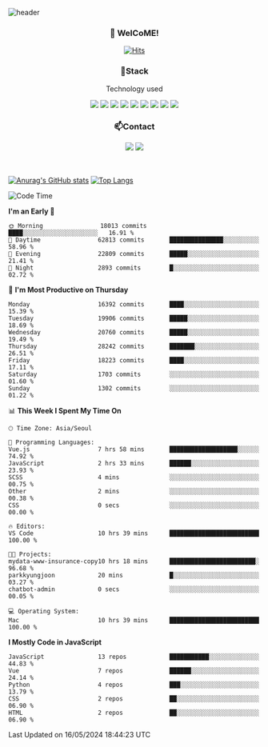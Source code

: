 ![header](https://capsule-render.vercel.app/api?type=waving&color=gradient&height=200&text=Kyungjoon&fontAlign=70&fontAlignY=40&animation=twinkling)

<h3 align="center">👋 WelCoME!</h3>

<div align=center>
  
[![Hits](https://hits.seeyoufarm.com/api/count/incr/badge.svg?url=https%3A%2F%2Fgithub.com%2Fuvula6921&count_bg=%2322BAC9&title_bg=%23827F7F&icon=iconify.svg&icon_color=%2325A27F&title=visits&edge_flat=false)](https://hits.seeyoufarm.com)
  
</div>
<h3 align="center">📌Stack</h3>
<p align="center">Technology used</p>
<div align="center"><img src="https://img.shields.io/badge/HTML5-E34F26?style=flat-square&logo=HTML5&logoColor=white"></img> <img src="https://img.shields.io/badge/CSS3-0A84FF?style=flat-square&logo=CSS3&logoColor=white"></img> <img src="https://img.shields.io/badge/JavaScript-FFCD11?style=flat-square&logo=JavaScript&logoColor=white"></img> <img src="https://img.shields.io/badge/React-00BCF6?style=flat-square&logo=React&logoColor=white"></img> <img src="https://img.shields.io/badge/jQuery-3655FF?style=flat-square&logo=jQuery&logoColor=white"></img> <img src="https://img.shields.io/badge/Ruby-E0115F?style=flat-square&logo=Ruby&logoColor=white"></img> <img src="https://img.shields.io/badge/Python-4B8BBE?style=flat-square&logo=Python&logoColor=white"></img> <img src="https://img.shields.io/badge/Vue-4FC08D?style=flat-square&logo=Vue.js&logoColor=white"></img> <img src="https://img.shields.io/badge/Nuxt-00DC82?style=flat-square&logo=Nuxt.js&logoColor=white"></img></div>

<h3 align="center">📫Contact</h3>
<div align="center"><a href="https://velog.io/@uvula6921/"><img src="https://img.shields.io/badge/Blog-20c997?style=flat-square&logo=V&logoColor=white"/></a> <a href="pkj6921@gmail.com"><img src="https://img.shields.io/badge/Gmail-EA4335?style=flat-square&logo=Gmail&logoColor=white"/></a></div>
<br>
<br>

[![Anurag's GitHub stats](https://github-readme-stats.vercel.app/api?username=uvula6921&hide=stars,issues&show_icons=true&count_private=true&theme=tokyonight)](https://github.com/anuraghazra/github-readme-stats)
[![Top Langs](https://github-readme-stats.vercel.app/api/top-langs/?username=uvula6921&hide=css,jupyter%20notebook,html&exclude_repo=uvula6921,uvula6921.github.io&layout=compact&langs_count=8)](https://github.com/anuraghazra/github-readme-stats)

<!--START_SECTION:waka-->
![Code Time](http://img.shields.io/badge/Code%20Time-2%2C270%20hrs%2042%20mins-blue)

**I'm an Early 🐤** 

```text
🌞 Morning                18013 commits       ████░░░░░░░░░░░░░░░░░░░░░   16.91 % 
🌆 Daytime                62813 commits       ███████████████░░░░░░░░░░   58.96 % 
🌃 Evening                22809 commits       █████░░░░░░░░░░░░░░░░░░░░   21.41 % 
🌙 Night                  2893 commits        █░░░░░░░░░░░░░░░░░░░░░░░░   02.72 % 
```
📅 **I'm Most Productive on Thursday** 

```text
Monday                   16392 commits       ████░░░░░░░░░░░░░░░░░░░░░   15.39 % 
Tuesday                  19906 commits       █████░░░░░░░░░░░░░░░░░░░░   18.69 % 
Wednesday                20760 commits       █████░░░░░░░░░░░░░░░░░░░░   19.49 % 
Thursday                 28242 commits       ███████░░░░░░░░░░░░░░░░░░   26.51 % 
Friday                   18223 commits       ████░░░░░░░░░░░░░░░░░░░░░   17.11 % 
Saturday                 1703 commits        ░░░░░░░░░░░░░░░░░░░░░░░░░   01.60 % 
Sunday                   1302 commits        ░░░░░░░░░░░░░░░░░░░░░░░░░   01.22 % 
```


📊 **This Week I Spent My Time On** 

```text
🕑︎ Time Zone: Asia/Seoul

💬 Programming Languages: 
Vue.js                   7 hrs 58 mins       ███████████████████░░░░░░   74.92 % 
JavaScript               2 hrs 33 mins       ██████░░░░░░░░░░░░░░░░░░░   23.93 % 
SCSS                     4 mins              ░░░░░░░░░░░░░░░░░░░░░░░░░   00.75 % 
Other                    2 mins              ░░░░░░░░░░░░░░░░░░░░░░░░░   00.38 % 
CSS                      0 secs              ░░░░░░░░░░░░░░░░░░░░░░░░░   00.00 % 

🔥 Editors: 
VS Code                  10 hrs 39 mins      █████████████████████████   100.00 % 

🐱‍💻 Projects: 
mydata-www-insurance-copy10 hrs 18 mins      ████████████████████████░   96.68 % 
parkkyungjoon            20 mins             █░░░░░░░░░░░░░░░░░░░░░░░░   03.27 % 
chatbot-admin            0 secs              ░░░░░░░░░░░░░░░░░░░░░░░░░   00.05 % 

💻 Operating System: 
Mac                      10 hrs 39 mins      █████████████████████████   100.00 % 
```

**I Mostly Code in JavaScript** 

```text
JavaScript               13 repos            ███████████░░░░░░░░░░░░░░   44.83 % 
Vue                      7 repos             ██████░░░░░░░░░░░░░░░░░░░   24.14 % 
Python                   4 repos             ███░░░░░░░░░░░░░░░░░░░░░░   13.79 % 
CSS                      2 repos             ██░░░░░░░░░░░░░░░░░░░░░░░   06.90 % 
HTML                     2 repos             ██░░░░░░░░░░░░░░░░░░░░░░░   06.90 % 
```




 Last Updated on 16/05/2024 18:44:23 UTC
<!--END_SECTION:waka-->
